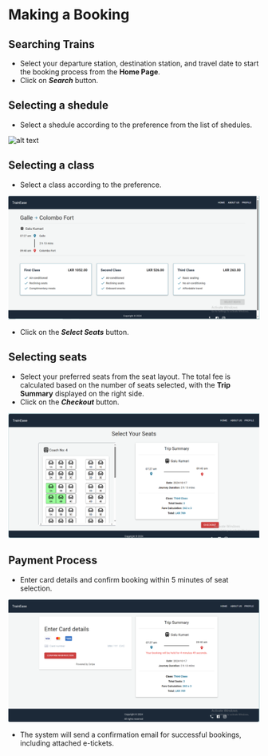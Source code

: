 # Making a Booking

## Searching Trains

* Select your departure station, destination station, and travel date to start the booking process from the **Home Page**.
* Click on ***Search*** button.

## Selecting a shedule
* Select a shedule according to the preference from the list of shedules.

![alt text](/assets/search-shedules.png)

## Selecting a class

* Select a class according to the preference.

![alt text](assets/select-class.png)
* Click on the ***Select Seats*** button.

## Selecting seats

* Select your preferred seats from the seat layout. The total fee is calculated based on the number of seats selected, with the **Trip Summary** displayed on the right side.
* Click on the ***Checkout*** button.

![alt text](assets/seat-selection.png)

## Payment Process 

* Enter card details and confirm booking within 5 minutes of seat selection.

![alt text](assets/card-details.png)
* The system will send a confirmation email for successful bookings, including attached e-tickets.